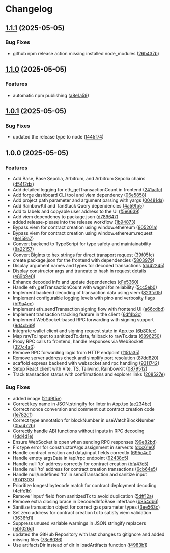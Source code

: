 # Changelog

## [1.1.1](https://github.com/tomw1808/foundry-dashboard/compare/v1.1.0...v1.1.1) (2025-05-05)


### Bug Fixes

* github npm release action missing installed node_modules ([26b437b](https://github.com/tomw1808/foundry-dashboard/commit/26b437b49c6977e5ed1a4e8a5b26762deaa5ce16))

## [1.1.0](https://github.com/tomw1808/foundry-dashboard/compare/v1.0.1...v1.1.0) (2025-05-05)


### Features

* automatic npm publishing ([a8e1a59](https://github.com/tomw1808/foundry-dashboard/commit/a8e1a598de45f4400cde7ca3835198be3df1217f))

## [1.0.1](https://github.com/tomw1808/foundry-dashboard/compare/v1.0.0...v1.0.1) (2025-05-05)


### Bug Fixes

* updated the release type to node ([f445f74](https://github.com/tomw1808/foundry-dashboard/commit/f445f743b95f2e511c442c9ad462e977388417b0))

## 1.0.0 (2025-05-05)


### Features

* Add Base, Base Sepolia, Arbitrum, and Arbitrum Sepolia chains ([d54f2da](https://github.com/tomw1808/foundry-dashboard/commit/d54f2da20638a751efa94c0f92e7b7b484e47759))
* Add detailed logging for eth_getTransactionCount in frontend ([241aa1c](https://github.com/tomw1808/foundry-dashboard/commit/241aa1c03d081f3a122de5eded03098b6d4f8cb9))
* Add forge dashboard CLI tool and viem dependency ([06e5858](https://github.com/tomw1808/foundry-dashboard/commit/06e585861faad2643e1107b5ae28711593295bcd))
* Add project path parameter and argument parsing with yargs ([00481da](https://github.com/tomw1808/foundry-dashboard/commit/00481dac5f5774a3ef9a7a52f8ab4750d69f25ec))
* Add RainbowKit and TanStack Query dependencies ([4a59fb5](https://github.com/tomw1808/foundry-dashboard/commit/4a59fb519e99a4eaf6e41a1c0c23734e2eb903de))
* Add tx labels and copyable user address to the UI ([f5e6639](https://github.com/tomw1808/foundry-dashboard/commit/f5e663906e0a173a90da2ed6dc139b629371a6c7))
* Add viem dependency to package.json ([d789647](https://github.com/tomw1808/foundry-dashboard/commit/d7896472557226b2631ec2d15d00293ea329c5b4))
* added release-please into the release workflow ([1b94873](https://github.com/tomw1808/foundry-dashboard/commit/1b94873063e1b23380ae4040b3f09e9e43bc794e))
* Bypass viem for contract creation using window.ethereum ([805201a](https://github.com/tomw1808/foundry-dashboard/commit/805201a82f0a071f9e0eb85b90448e14d8e53853))
* Bypass viem for contract creation using window.ethereum.request ([8e159a7](https://github.com/tomw1808/foundry-dashboard/commit/8e159a7aa88e1558e5010fabf44fefe7ec6a70dd))
* Convert backend to TypeScript for type safety and maintainability ([8a22157](https://github.com/tomw1808/foundry-dashboard/commit/8a22157284d9675ae3d0a3054bbcbf24bb13acae))
* Convert BigInts to hex strings for direct transport request ([39f05fc](https://github.com/tomw1808/foundry-dashboard/commit/39f05fcd50a7c039e4122f8cb59d3120f6aa7f09))
* create package.json for the frontend with dependencies ([5803979](https://github.com/tomw1808/foundry-dashboard/commit/58039794bc8e2b5a9268aed8d94396b061cea8b9))
* Display argument names and types for decoded transactions ([dd42245](https://github.com/tomw1808/foundry-dashboard/commit/dd42245c48c5f48e36b9949b061a9888f3c3ed84))
* Display constructor args and truncate tx hash in request details ([e89b9e0](https://github.com/tomw1808/foundry-dashboard/commit/e89b9e0d22df16b953efa2c62a68e4d39f400a37))
* Enhance decoded info and update dependencies ([d1e5360](https://github.com/tomw1808/foundry-dashboard/commit/d1e53602c68c2c6e6b9ef1b761b887bf58e97053))
* Handle eth_getTransactionCount with wagmi for reliability ([5cc5eb0](https://github.com/tomw1808/foundry-dashboard/commit/5cc5eb007c499554c5a8df8dc9946967e74fffc8))
* Implement backend decoding of transaction data using viem ([823fc05](https://github.com/tomw1808/foundry-dashboard/commit/823fc05997090066c3751e6c9d146eda16ab1fd4))
* Implement configurable logging levels with pino and verbosity flags ([bf9a4cc](https://github.com/tomw1808/foundry-dashboard/commit/bf9a4cc6aa76ed86dbcd23896549af98d7b197ce))
* Implement eth_sendTransaction signing flow with frontend UI ([a66cdbd](https://github.com/tomw1808/foundry-dashboard/commit/a66cdbdf18bd41164c2f7012f593ace41496d976))
* Implement transaction tracking feature in the client ([6df4b3c](https://github.com/tomw1808/foundry-dashboard/commit/6df4b3c090b4a0a228ca7355bae16441169e70b7))
* Implement WebSocket-based RPC forwarding with signing support ([9d4cb69](https://github.com/tomw1808/foundry-dashboard/commit/9d4cb6907ede053cc3d1cee167e3e119a8306bc6))
* Integrate wallet client and signing request state in App.tsx ([6b80fec](https://github.com/tomw1808/foundry-dashboard/commit/6b80fec902c5e90b2656b79f409243c0b9ba23ae))
* Map rawTx.input to sanitizedTx.data, fallback to rawTx.data ([6896250](https://github.com/tomw1808/foundry-dashboard/commit/6896250180c559d0fa7ffe092cee4de62775c0eb))
* Proxy RPC calls to frontend, handle responses via WebSocket ([327c4a6](https://github.com/tomw1808/foundry-dashboard/commit/327c4a6432ce7314c04af020a75a82a7b4b2787e))
* Remove RPC forwarding logic from HTTP endpoint ([f151a35](https://github.com/tomw1808/foundry-dashboard/commit/f151a354d6e922263c13e270188185090d7a1f52))
* Remove server address check and simplify port resolution ([87dd820](https://github.com/tomw1808/foundry-dashboard/commit/87dd8206ef4b11cc8e01088f96f8d047f76b8b41))
* scaffold express backend with websocket and rpc handling ([9311742](https://github.com/tomw1808/foundry-dashboard/commit/93117426e1429e38eadc2910c5271c997e8584c8))
* Setup React client with Vite, TS, Tailwind, RainbowKit ([0879512](https://github.com/tomw1808/foundry-dashboard/commit/08795123cda4be916fb6b260ffc3558089d1b0e6))
* Track transaction status with confirmations and explorer links ([208527e](https://github.com/tomw1808/foundry-dashboard/commit/208527e00865112e4bec6ed3d15eba87d2dd218c))


### Bug Fixes

* added image ([21d9f5e](https://github.com/tomw1808/foundry-dashboard/commit/21d9f5e114285b230e237725762655fa6ced7597))
* Correct key name in JSON.stringify for linter in App.tsx ([ae234bc](https://github.com/tomw1808/foundry-dashboard/commit/ae234bc724ef3d9dcb125faa0cd7cfe34d779b7a))
* Correct nonce conversion and comment out contract creation code ([fe782df](https://github.com/tomw1808/foundry-dashboard/commit/fe782df64edd8d8f07dc211beca8ce8b26e7b42c))
* Correct type annotation for blockNumber in useWatchBlockNumber ([0ba472b](https://github.com/tomw1808/foundry-dashboard/commit/0ba472b6ac68b72dd8f80c7c88d500c7989a7d36))
* Correctly handle ABI functions without inputs in RPC decoding ([1dd4d1e](https://github.com/tomw1808/foundry-dashboard/commit/1dd4d1e0e39581c6d9910fc1f9db293e5e3ba097))
* Ensure WebSocket is open when sending RPC responses ([99e82bd](https://github.com/tomw1808/foundry-dashboard/commit/99e82bd65160dea0948899879668d74fb41d0be0))
* Fix type error for constructorArgs assignment in server.ts ([dcc61e0](https://github.com/tomw1808/foundry-dashboard/commit/dcc61e0b8776bb08897d30f4318ee877900efe3b))
* Handle contract creation and data/input fields correctly ([695c4cf](https://github.com/tomw1808/foundry-dashboard/commit/695c4cf6856d78c7b93032d34fafce789d36c0d6))
* Handle empty argsData in /api/rpc endpoint ([92438c5](https://github.com/tomw1808/foundry-dashboard/commit/92438c5b71869176afc047d66319c48c48de92d8))
* Handle null 'to' address correctly for contract creation ([bfa47c5](https://github.com/tomw1808/foundry-dashboard/commit/bfa47c5ce318da9a93b4ea24dc729322cd107838))
* Handle null 'to' address for contract creation transactions ([6cb64e5](https://github.com/tomw1808/foundry-dashboard/commit/6cb64e52c063fccdebe25cdceabbefcac34ffa17))
* Handle null/undefined 'to' in sendTransaction and sanitize input ([6741303](https://github.com/tomw1808/foundry-dashboard/commit/6741303ce724cad58196d3d9d1034e07f040bf38))
* Prioritize longest bytecode match for contract deployment decoding ([4cffe1b](https://github.com/tomw1808/foundry-dashboard/commit/4cffe1bf6d7e49e88caeb5610f016d03674cd3a2))
* Remove 'input' field from sanitizedTx to avoid duplication ([5dff12a](https://github.com/tomw1808/foundry-dashboard/commit/5dff12a7768e4d45cfa2ddf60989a47f3296e547))
* Remove extra closing brace in DecodedInfoBase interface ([b854db6](https://github.com/tomw1808/foundry-dashboard/commit/b854db619ec75fcfbd9b32de016cc42b2ddc137f))
* Sanitize transaction object for correct gas parameter types ([3ee563c](https://github.com/tomw1808/foundry-dashboard/commit/3ee563c11d34adca8e132abd21829dcea7e86f39))
* Set zero address for contract creation tx to satisfy viem validation ([3636fd1](https://github.com/tomw1808/foundry-dashboard/commit/3636fd1a1d509b485da645903d8ef491a874fe0e))
* Suppress unused variable warnings in JSON.stringify replacers ([eb1026d](https://github.com/tomw1808/foundry-dashboard/commit/eb1026d14608bb197ba9a406eea80c58b12a5384))
* updated the GitHub Repository with last changes to gitignore and added missing files ([73e8036](https://github.com/tomw1808/foundry-dashboard/commit/73e803638d4832c7caa5d98b6e6632818623d0b6))
* Use artifactsDir instead of dir in loadArtifacts function ([f4983b1](https://github.com/tomw1808/foundry-dashboard/commit/f4983b1422b58e90ffbab4aa2405df237287a079))
